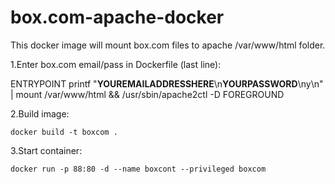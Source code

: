 # box.com-apache-docker

This docker image will mount box.com files to apache /var/www/html folder.

1.Enter box.com email/pass in Dockerfile (last line):  

ENTRYPOINT printf "**YOUREMAILADDRESSHERE**\n**YOURPASSWORD**\ny\n" | mount /var/www/html && /usr/sbin/apache2ctl -D FOREGROUND

2.Build image:

`docker build -t boxcom .`

3.Start container:

`docker run -p 88:80 -d --name boxcont --privileged boxcom`

